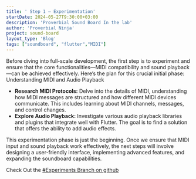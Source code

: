 ```yaml
---
title: ' Step 1 – Experimentation'
startDate: 2024-05-27T9:30:00+03:00
description: 'Proverbial Sound Board In the lab'
author: 'Proverbial Ninja'
project: sound-board
layout_type: 'Blog'
tags: ["soundboard", "flutter","MIDI"]
---
```


Before diving into full-scale development, the first step is to experiment and ensure that the core functionalities—MIDI compatibility and sound playback—can be achieved effectively. Here’s the plan for this crucial initial phase:
Understanding MIDI and Audio Playback

* **Research MIDI Protocols:** Delve into the details of MIDI, understanding how MIDI messages are structured and how different MIDI devices communicate. This includes learning about MIDI channels, messages, and control changes.
* **Explore Audio Playback:** Investigate various audio playback libraries and plugins that integrate well with Flutter. The goal is to find a solution that offers  the ability to add audio effects.



This experimentation phase is just the beginning. Once we ensure that MIDI input and sound playback work effectively, the next steps will involve designing a user-friendly interface, implementing advanced features, and expanding the soundboard capabilities.

Check Out the [#Experiments Branch on github](https://github.com/proverbial-ninja/sound-board/tree/experiments) 


